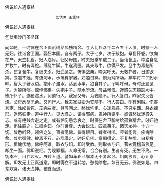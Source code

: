  佛说妇人遇辜经  

                        　　乞伏秦 圣坚译  

佛说妇人遇辜经  

乞伏秦沙门圣坚译  

闻如是。一时佛在舍卫国祇树给孤独精舍。与大比丘众千二百五十人俱。时有一人无妇。往诣舍卫国。娶妇本国。自有两子。大子七岁。次子孩抱。母复怀躯。欲向在产。天竺礼俗。妇人临月。归父母国。时夫妇乘车载二子。当诣舍卫。中路食息并牧牛。时有毒蛇。缠绕牛脚。牛遂离圈。其夫取牛。欲得严发。见牛为毒蛇所杀。蛇复舍牛。复缠夫杀。妇遥见之。怖惧战栗。啼哭呼天。无救护者。日遂欲冥。去道不远。有流河水。水碓有家居。妇迫日冥。惧为贼所劫。弃车将二子到水畔。留大子著水边。抱小子渡水。适到水半。狼食其子。子叫呼母。母时还顾见子。为狼所啖。惊惶怖惧。失抱中子。随水堕流。母益懊恼。迷惑失志顿踬水中。堕所怀子。遂便渡水。问道行人。我家父母。为安隐不。行人答曰。昨家失火皆烧。父母悉尽无余。又问行人。我夫家姑妐为安隐不。行人答曰。昨有剧贼。伤害其家。姑妐皆死。无完在者。其母闻之。愁忧怖惧。心迷意惑。不识东西。脱衣裸形。迷惑狂走。道中行人。见大怪之。谓得邪病。鬼神所娆乎。或谓愁忧迷惑失志。或有唾贱舍避之走。或有怜伤愍念哀之。时佛在舍卫祇树给孤独精舍。时妇驰走。而往趣之。过祇树园。尔时世尊。大会说法。四辈弟子。诸天龙神。十方一切。皆悉听经。诸佛之法。盲者见佛。皆得眼目。聋者得听。哑者能言。疾病除愈。尪劣强健。被毒不行。心乱得定。时妇见佛。意即得定。不复愁忧。自视裸形。惭愧伏地。佛呼阿难。取衣与妇。即时受教。则取衣与妇。著衣竟稽首佛足。却坐一面。佛即说经。为现罪福。人命无常。合会有别。生者有死。无生不终。一切本空。自作起灭。展转五道。譬如车轮已解本无不复起分。妇闻佛言。心开意解。即发无上正真道意。即时得立不退转地。愁忧除愈。如日无云。佛说如是。四辈欢喜。诸天龙神。稽首而退。  

佛说妇人遇辜经  
